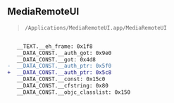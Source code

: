 ## MediaRemoteUI

> `/Applications/MediaRemoteUI.app/MediaRemoteUI`

```diff

   __TEXT.__eh_frame: 0x1f8
   __DATA_CONST.__auth_got: 0x9e0
   __DATA_CONST.__got: 0x4d8
-  __DATA_CONST.__auth_ptr: 0x5f0
+  __DATA_CONST.__auth_ptr: 0x5c8
   __DATA_CONST.__const: 0x15c0
   __DATA_CONST.__cfstring: 0x80
   __DATA_CONST.__objc_classlist: 0x150

```
